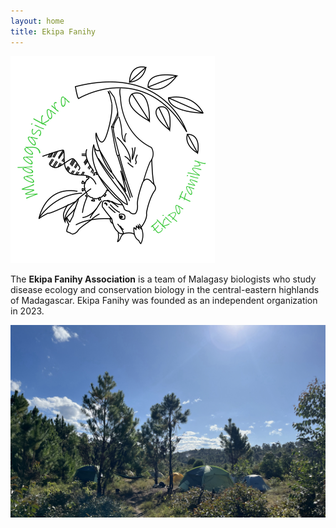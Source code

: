 ```yaml
---
layout: home
title: Ekipa Fanihy
---
```


<img src="/assets/team/EkipaFanihyLogoWhite.png" alt="bat" class="img-thumbnail float-start col-md-3" />

The **Ekipa Fanihy Association** is a team of Malagasy biologists who study disease ecology and conservation biology in the central-eastern highlands of Madagascar. Ekipa Fanihy was founded as an independent organization in 2023.

<img src="/assets/Ekipa_camp.jpg" class="img-fluid" />